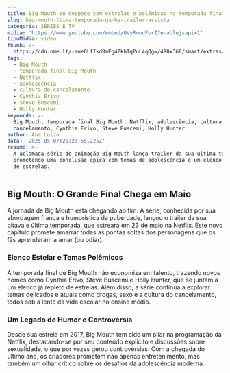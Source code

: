 ```yaml
---
title: Big Mouth se despede com estrelas e polêmicas na temporada final
slug: big-mouth-ltima-temporada-ganha-trailer-assista
categoria: SÉRIES E TV
midia: 'https://www.youtube.com/embed/0VyRmndForI?enablejsapi=1'
tipoMidia: video
thumb: >-
  https://cdn.ome.lt/-mueOLfIkdRmEg4ZkhIqPuL4qQg=/480x360/smart/extras/conteudos/Captura_de_tela_2025-05-07_163122.png
tags:
  - Big Mouth
  - temporada final Big Mouth
  - Netflix
  - adolescência
  - cultura do cancelamento
  - Cynthia Erivo
  - Steve Buscemi
  - Holly Hunter
keywords: >-
  Big Mouth, temporada final Big Mouth, Netflix, adolescência, cultura do
  cancelamento, Cynthia Erivo, Steve Buscemi, Holly Hunter
author: Ana Luiza
data: '2025-05-07T20:23:55.225Z'
resumo: >-
  A aclamada série de animação Big Mouth lança trailer da sua última temporada,
  prometendo uma conclusão épica com temas de adolescência e um elenco repleto
  de estrelas.
---
```


## Big Mouth: O Grande Final Chega em Maio

A jornada de Big Mouth está chegando ao fim. A série, conhecida por sua abordagem franca e humorística da puberdade, lançou o trailer da sua oitava e última temporada, que estreará em 23 de maio na Netflix. Este novo capítulo promete amarrar todas as pontas soltas dos personagens que os fãs aprenderam a amar (ou odiar).

### Elenco Estelar e Temas Polêmicos

A temporada final de Big Mouth não economiza em talento, trazendo novos nomes como Cynthia Erivo, Steve Buscemi e Holly Hunter, que se juntam a um elenco já repleto de estrelas. Além disso, a série continua a explorar temas delicados e atuais como drogas, sexo e a cultura do cancelamento, todos sob a lente da vida escolar no ensino médio.

### Um Legado de Humor e Controvérsia

Desde sua estreia em 2017, Big Mouth tem sido um pilar na programação da Netflix, destacando-se por seu conteúdo explícito e discussões sobre sexualidade, o que por vezes gerou controvérsias. Com a chegada do último ano, os criadores prometem não apenas entretenimento, mas também um olhar crítico sobre os desafios da adolescência moderna.
